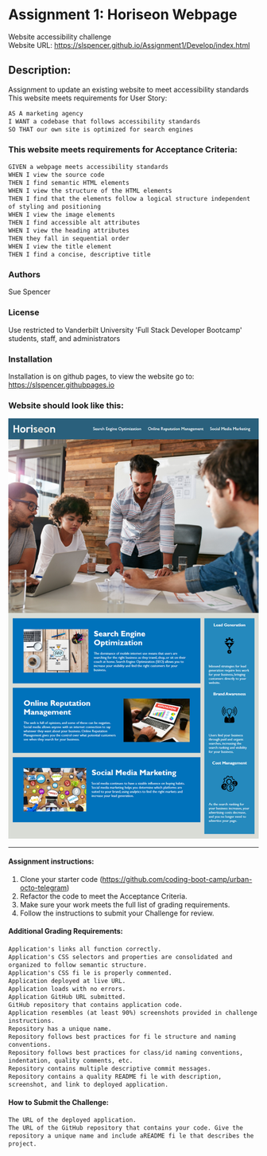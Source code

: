 # Assignment 1: Horiseon Webpage
Website accessibility challenge  
Website URL: https://slspencer.github.io/Assignment1/Develop/index.html

## Description:
Assignment to update an existing website to meet accessibility standards  
This website meets requirements for User Story:
```
AS A marketing agency
I WANT a codebase that follows accessibility standards
SO THAT our own site is optimized for search engines
```
### This website meets requirements for Acceptance Criteria:
```
GIVEN a webpage meets accessibility standards
WHEN I view the source code
THEN I find semantic HTML elements
WHEN I view the structure of the HTML elements
THEN I find that the elements follow a logical structure independent of styling and positioning
WHEN I view the image elements
THEN I find accessible alt attributes
WHEN I view the heading attributes
THEN they fall in sequential order
WHEN I view the title element
THEN I find a concise, descriptive title
```
### Authors
Sue Spencer

### License
Use restricted to Vanderbilt University 'Full Stack Developer Bootcamp' students, staff, and administrators

### Installation
Installation is on github pages, to view the website go to:  https://slspencer.githubpages.io

### Website should look like this:

![Horiseon Website mockup](https://github.com/slspencer/Assignment1/blob/main/Develop/assets/images/01-html-css-git-homework-demo.png)

_________________________________
#### Assignment instructions: 
1. Clone your starter code (https://github.com/coding-boot-camp/urban-octo-telegram)  
2. Refactor the code to meet the Acceptance Criteria.  
3. Make sure your work meets the full list of grading requirements.  
4. Follow the instructions to submit your Challenge for review.  

#### Additional Grading Requirements:
```
Application's links all function correctly.
Application's CSS selectors and properties are consolidated and organized to follow semantic structure.
Application's CSS fi le is properly commented.
Application deployed at live URL.
Application loads with no errors.
Application GitHub URL submitted.
GitHub repository that contains application code.
Application resembles (at least 90%) screenshots provided in challenge instructions.
Repository has a unique name.
Repository follows best practices for fi le structure and naming conventions.
Repository follows best practices for class/id naming conventions, indentation, quality comments, etc.
Repository contains multiple descriptive commit messages.
Repository contains a quality README fi le with description, screenshot, and link to deployed application.
```

#### How to Submit the Challenge:
```
The URL of the deployed application.
The URL of the GitHub repository that contains your code. Give the repository a unique name and include aREADME fi le that describes the project.
```
